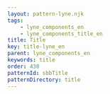 ```yaml
---
layout: pattern-lyne.njk
tags: 
    - lyne_components_en
    - lyne_components_title_en
title: Title
key: title-lyne_en
parent: lyne_components_en
keywords: title
order: 430
patternId: sbbTitle
patternDirectory: title
---
```

